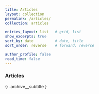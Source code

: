 ```yaml
---
title: Articles
layout: collection
permalink: /articles/
collection: articles

entries_layout: list   # grid, list
show_excerpts: true
sort_by: date          # date, title
sort_order: reverse    # forward, reverse

author_profile: false
read_time: false
---
```


### Articles
{: .archive__subtitle }
